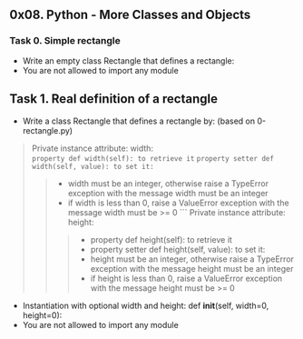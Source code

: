 ## 0x08. Python - More Classes and Objects

### Task 0. Simple rectangle
- Write an empty class Rectangle that defines a rectangle:
- You are not allowed to import any module

## Task 1. Real definition of a rectangle
- Write a class Rectangle that defines a rectangle by: (based on 0-rectangle.py)
> Private instance attribute: width:\
``` property def width(self): to retrieve it ```
``` property setter def width(self, value): to set it: ```
>> - width must be an integer, otherwise raise a TypeError exception with the message width must be an integer
>> - if width is less than 0, raise a ValueError exception with the message width must be >= 0 ```
>> Private instance attribute: height:
>>> - property def height(self): to retrieve it
>>> - property setter def height(self, value): to set it:
>>> - height must be an integer, otherwise raise a TypeError exception with the message height must be an integer
>>> - if height is less than 0, raise a ValueError exception with the message height must be >= 0
- Instantiation with optional width and height: def __init__(self, width=0, height=0):
- You are not allowed to import any module
